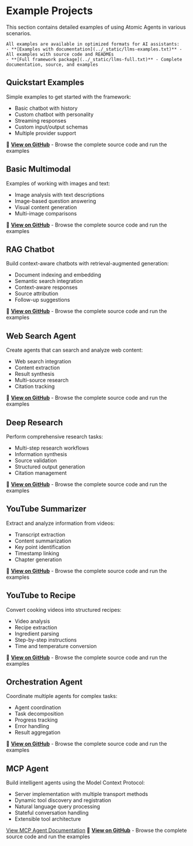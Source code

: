 # Example Projects

This section contains detailed examples of using Atomic Agents in various scenarios.

```{note}
All examples are available in optimized formats for AI assistants:
- **[Examples with documentation](../_static/llms-examples.txt)** - All examples with source code and READMEs
- **[Full framework package](../_static/llms-full.txt)** - Complete documentation, source, and examples
```

## Quickstart Examples

Simple examples to get started with the framework:

- Basic chatbot with history
- Custom chatbot with personality
- Streaming responses
- Custom input/output schemas
- Multiple provider support

📂 **[View on GitHub](https://github.com/BrainBlend-AI/atomic-agents/tree/main/atomic-examples/quickstart)** - Browse the complete source code and run the examples

## Basic Multimodal

Examples of working with images and text:

- Image analysis with text descriptions
- Image-based question answering
- Visual content generation
- Multi-image comparisons

📂 **[View on GitHub](https://github.com/BrainBlend-AI/atomic-agents/tree/main/atomic-examples/basic-multimodal)** - Browse the complete source code and run the examples

## RAG Chatbot

Build context-aware chatbots with retrieval-augmented generation:

- Document indexing and embedding
- Semantic search integration
- Context-aware responses
- Source attribution
- Follow-up suggestions

📂 **[View on GitHub](https://github.com/BrainBlend-AI/atomic-agents/tree/main/atomic-examples/rag-chatbot)** - Browse the complete source code and run the examples

## Web Search Agent

Create agents that can search and analyze web content:

- Web search integration
- Content extraction
- Result synthesis
- Multi-source research
- Citation tracking

📂 **[View on GitHub](https://github.com/BrainBlend-AI/atomic-agents/tree/main/atomic-examples/web-search-agent)** - Browse the complete source code and run the examples

## Deep Research

Perform comprehensive research tasks:

- Multi-step research workflows
- Information synthesis
- Source validation
- Structured output generation
- Citation management

📂 **[View on GitHub](https://github.com/BrainBlend-AI/atomic-agents/tree/main/atomic-examples/deep-research)** - Browse the complete source code and run the examples

## YouTube Summarizer

Extract and analyze information from videos:

- Transcript extraction
- Content summarization
- Key point identification
- Timestamp linking
- Chapter generation

📂 **[View on GitHub](https://github.com/BrainBlend-AI/atomic-agents/tree/main/atomic-examples/youtube-summarizer)** - Browse the complete source code and run the examples

## YouTube to Recipe

Convert cooking videos into structured recipes:

- Video analysis
- Recipe extraction
- Ingredient parsing
- Step-by-step instructions
- Time and temperature conversion

📂 **[View on GitHub](https://github.com/BrainBlend-AI/atomic-agents/tree/main/atomic-examples/youtube-to-recipe)** - Browse the complete source code and run the examples

## Orchestration Agent

Coordinate multiple agents for complex tasks:

- Agent coordination
- Task decomposition
- Progress tracking
- Error handling
- Result aggregation

📂 **[View on GitHub](https://github.com/BrainBlend-AI/atomic-agents/tree/main/atomic-examples/orchestration-agent)** - Browse the complete source code and run the examples

## MCP Agent

Build intelligent agents using the Model Context Protocol:

- Server implementation with multiple transport methods
- Dynamic tool discovery and registration
- Natural language query processing
- Stateful conversation handling
- Extensible tool architecture

[View MCP Agent Documentation](mcp_agent.md)
📂 **[View on GitHub](https://github.com/BrainBlend-AI/atomic-agents/tree/main/atomic-examples/mcp-agent)** - Browse the complete source code and run the examples
